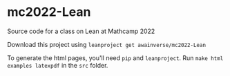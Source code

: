 # mc2022-Lean

Source code for a class on Lean at Mathcamp 2022

Download this project using `leanproject get awainverse/mc2022-Lean`

To generate the html pages, you'll need `pip` and `leanproject`.
Run `make html examples latexpdf` in the `src` folder.
